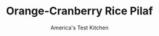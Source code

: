 ---
layout: ../../layouts/MarkdownPostLayout.astro
title: Orange-Cranberry Rice Pilaf
author: America's Test Kitchen
pubDate: 2023-03-15
description: "A few seasonal ingredients make ordinary pilaf a standout side dish."
image_url: https://res.cloudinary.com/hksqkdlah/image/upload/ar_1:1,c_fill,dpr_2.0,f_auto,fl_lossy.progressive.strip_profile,g_faces:auto,q_auto:low,w_344/5353_boatk08-sfs-4c-cranberrypilaf-317065
tags: ["Side Dishes","New England","Midwest","American","Rice"]
calories: 1709
protein: 5
carbohydrates: 51
fats: 
fiber: 2
ingredients: ["3 tablespoons, unsalted butter","1 , small onion, chopped fine",", Salt","1 1/2 cups, long-grain rice","1 3/4 cups, low-sodium chicken broth","3 , orange zest strips plus 1/2 cup juice from 1 to 2 oranges","1 , bay leaf","1/2 cup, dried cranberries, chopped fine","6 , scallions, chopped fine",", ground black pepper"]
serves: 6
time: ""
instructions: ["Melt butter in large saucepan over medium heat. Add onion and 1/2 teaspoon salt and cook until softened, about 3 minutes. Stir in rice and cook, stirring occasionally, until fragrant and edges begin to turn translucent, about 3 minutes.","Stir in broth, orange zest and juice, and bay leaf and bring to boil over medium-high heat. Cover, reduce heat to low, and cook until liquid is absorbed and rice is tender, about 20 minutes. Quickly sprinkle cranberries and scallions over rice (do not stir), replace lid, and let rice stand off heat 10 minutes. Discard bay leaf and zest and fluff rice with fork. Season with salt and pepper to taste. Serve."]
nutrition: ["230 mg Potassium","90 mg Phosphorus","45 mg Calcium","20 mg Magnesium","432 mg Sodium","6 g Fat","1 mg Niacin (B3)","1 g Monounsaturated","17 mg Vitamin C","15 mg Cholesterol","3 g Saturated","2 g Fiber","23 µg Folate (food)","9 g Sugars","32 µg Vitamin K","121 g Water","51 g Carbs","23 µg Folate equivalent (total)","5 g Protein","59 µg Vitamin A","284 kcal Energy","1709 calories"]
notes: "Use a vegetable peeler to obtain the wide strips of orange zest. Although you may be inclined to substitute basmati for the long-grain rice, we advise against it; basmati did not work as well."
---